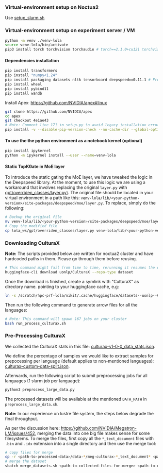 ### Virtual-environment setup on Noctua2

Use [setup_slurm.sh](setup_slurm.sh)

### Virtual-environment setup on experiment server / VM
```bash
python -m venv ./venv-lola
source venv-lola/bin/activate
pip3 install torch torchvision torchaudio # torch==2.1.0+cu121 torchvision==0.16.0+cu121
```

#### Dependencies installation

```bash
pip install transformers
pip install "numpy<1.24"
pip install packaging datasets nltk tensorboard deepspeed==0.11.1 # Freezing deepspeed version to make sure our "layer.py" replacement matches
pip install wheel
pip install pybind11
pip install wandb
```

Install Apex:
https://github.com/NVIDIA/apex#linux

```bash
git clone https://github.com/NVIDIA/apex
cd apex
git checkout 4e1ae43
# Note: Comment line 171 in setup.py to avoid legacy installation error.
pip install -v --disable-pip-version-check --no-cache-dir --global-option="--cpp_ext" --global-option="--cuda_ext" ./
```

#### To use the the python environment as a notebook kernel (optional)

```bash
pip install ipykernel
python -m ipykernel install --user --name=venv-lola
```

#### Static TopKGate in MoE layer

To introduce the static gating the MoE layer, we have tweaked the logic in the Deepspeed library. At the moment, to use this logic we are using a workaround that involves replacing the original `layer.py` with [gpt/overriden_classes/layer.py)](./gpt/overriden_classes/layer.py). The original file should be located in your virtual environment in a path like this: `venv-lola/lib/<your-python-version>/site-packages/deepspeed/moe/layer.py`. To replace, simply do the following:

```bash
# Backup the original file
mv venv-lola/lib/<your-python-version>/site-packages/deepspeed/moe/layer.py venv-lola/lib/<your-python-version>/site-packages/deepspeed/moe/layer.py_original
# Copy the modified file
cp lola_ws/gpt/overriden_classes/layer.py venv-lola/lib/<your-python-version>/site-packages/deepspeed/moe/
```



### Downloading CulturaX

**Note:** The scripts provided below are written for noctua2 cluster and have hardcoded paths in them. Please go through them before reusing. 

```bash
# This command might fail from time to time, rerunning it resumes the download
huggingface-cli download uonlp/CulturaX --repo-type dataset
```

Once the download is finished, create a symlink with "CulturaX" as directory name. pointing to your huggingface cache, e.g:
```bash
ln -s /scratch/hpc-prf-lola/nikit/.cache/huggingface/datasets--uonlp--CulturaX/snapshots/321a983f3fd2a929cc1f8ef6207834bab0bb9e25 /scratch/hpc-prf-lola/data/raw_datasets/CulturaX
```

Then run the following command to generate arrow files for all the languages:
```bash
# Note: This command will spawn 167 jobs on your cluster
bash run_process_culturax.sh
```

### Pre-Processing CulturaX

We collected the CulturaX stats in this file: [culturax-v1-0-0_data_stats.json](./gpt/culturax/culturax-v1-0-0_data_stats.json).

We define the percentage of samples we would like to extract samples for prepocessing per language (default applies to non-mentioned languages): [culturax-custom-data-split.json](./gpt/culturax/culturax-custom-data-split.json).

Afterwards, run the following script to submit preprocessing jobs for all languages (1 slurm job per language):

```bash
python3 preprocess_large_data.py
```

The processed datasets will be available at the mentioned `DATA_PATH` in `preprocess_large_data.sh`.


**Note:** In our experience on lustre file system, the steps below degrade the final throughput.

As per the discussion here: https://github.com/NVIDIA/Megatron-LM/issues/452, merging the data into one big file makes sense for some filesystems.
To merge the files, first copy all the `*_text_document` files with `.bin` and `.idx` extension into a single directory and then use the merge tool:

```bash
# copy files for merge
cp -r <path-to-processed-data>/data-*/meg-culturax-*_text_document* <path-to-collect-files-for-merge>
# merge the dataset
sbatch merge_datasets.sh <path-to-collected-files-for-merge> <path-to-output-dir>  meg-culturax
```


